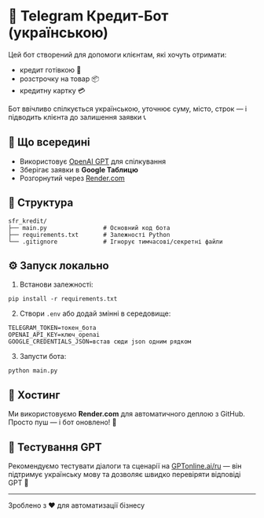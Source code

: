 # 🤖 Telegram Кредит-Бот (українською)

Цей бот створений для допомоги клієнтам, які хочуть отримати:
- кредит готівкою 💸
- розстрочку на товар 📦
- кредитну картку 💳

Бот ввічливо спілкується українською, уточнює суму, місто, строк — і підводить клієнта до залишення заявки 📞

## 🧠 Що всередині

- Використовує [OpenAI GPT](https://openai.com/) для спілкування
- Зберігає заявки в **Google Таблицю**
- Розгорнутий через [Render.com](https://render.com/)

## 📂 Структура

```
sfr_kredit/
├── main.py                # Основний код бота
├── requirements.txt       # Залежності Python
└── .gitignore             # Ігнорує тимчасові/секретні файли
```

## ⚙️ Запуск локально

1. Встанови залежності:

```
pip install -r requirements.txt
```

2. Створи `.env` або додай змінні в середовище:

```
TELEGRAM_TOKEN=токен_бота
OPENAI_API_KEY=ключ_openai
GOOGLE_CREDENTIALS_JSON=встав сюди json одним рядком
```

3. Запусти бота:

```
python main.py
```

## 🚀 Хостинг

Ми використовуємо **Render.com** для автоматичного деплою з GitHub.
Просто пуш — і бот оновлено! 🔁

## 🧠 Тестування GPT

Рекомендуємо тестувати діалоги та сценарії на [GPTonline.ai/ru](https://gptonline.ai/ru/) — він підтримує українську мову та дозволяє швидко перевіряти відповіді GPT 💬

---

Зроблено з ❤️ для автоматизації бізнесу
